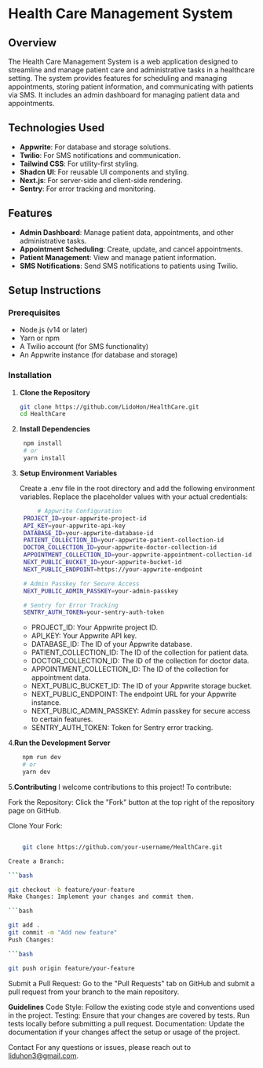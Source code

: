 # Health Care Management System

## Overview

The Health Care Management System is a web application designed to streamline and manage patient care and administrative tasks in a healthcare setting. The system provides features for scheduling and managing appointments, storing patient information, and communicating with patients via SMS. It includes an admin dashboard for managing patient data and appointments.

## Technologies Used

- **Appwrite**: For database and storage solutions.
- **Twilio**: For SMS notifications and communication.
- **Tailwind CSS**: For utility-first styling.
- **Shadcn UI**: For reusable UI components and styling.
- **Next.js**: For server-side and client-side
  rendering.
- **Sentry**: For error tracking and monitoring.

## Features

- **Admin Dashboard**: Manage patient data, appointments, and other administrative tasks.
- **Appointment Scheduling**: Create, update, and cancel appointments.
- **Patient Management**: View and manage patient information.
- **SMS Notifications**: Send SMS notifications to patients using Twilio.

## Setup Instructions

### Prerequisites

- Node.js (v14 or later)
- Yarn or npm
- A Twilio account (for SMS functionality)
- An Appwrite instance (for database and storage)

### Installation

1. **Clone the Repository**

   ```bash
   git clone https://github.com/LidoHon/HealthCare.git
   cd HealthCare
   ```

2. **Install Dependencies**

   ```bash
    npm install
    # or
    yarn install
   ```

3. **Setup Environment Variables**

   Create a .env file in the root directory and add the following environment variables. Replace the placeholder values with your actual credentials:

   ```bash
        # Appwrite Configuration
    PROJECT_ID=your-appwrite-project-id
    API_KEY=your-appwrite-api-key
    DATABASE_ID=your-appwrite-database-id
    PATIENT_COLLECTION_ID=your-appwrite-patient-collection-id
    DOCTOR_COLLECTION_ID=your-appwrite-doctor-collection-id
    APPOINTMENT_COLLECTION_ID=your-appwrite-appointment-collection-id
    NEXT_PUBLIC_BUCKET_ID=your-appwrite-bucket-id
    NEXT_PUBLIC_ENDPOINT=https://your-appwrite-endpoint

    # Admin Passkey for Secure Access
    NEXT_PUBLIC_ADMIN_PASSKEY=your-admin-passkey

    # Sentry for Error Tracking
    SENTRY_AUTH_TOKEN=your-sentry-auth-token
   ```


    - PROJECT_ID: Your Appwrite project ID.
    - API_KEY: Your Appwrite API key.
    - DATABASE_ID: The ID of your Appwrite database.
    - PATIENT_COLLECTION_ID: The ID of the collection for patient data.
    - DOCTOR_COLLECTION_ID: The ID of the collection for doctor data.
    - APPOINTMENT_COLLECTION_ID: The ID of the collection for appointment data.
    - NEXT_PUBLIC_BUCKET_ID: The ID of your Appwrite storage bucket.
    - NEXT_PUBLIC_ENDPOINT: The endpoint URL for your Appwrite instance.
    - NEXT_PUBLIC_ADMIN_PASSKEY: Admin passkey for secure access to certain features.
    - SENTRY_AUTH_TOKEN: Token for Sentry error tracking.
   

4.**Run the Development Server**

```bash
    npm run dev
    # or
    yarn dev
```


5.**Contributing**
I welcome contributions to this project! To contribute:

Fork the Repository: Click the "Fork" button at the top right of the repository page on GitHub.

Clone Your Fork:

```bash

    git clone https://github.com/your-username/HealthCare.git

Create a Branch:

```bash

git checkout -b feature/your-feature
Make Changes: Implement your changes and commit them.

```bash

git add .
git commit -m "Add new feature"
Push Changes:

```bash

git push origin feature/your-feature
````
Submit a Pull Request: Go to the "Pull Requests" tab on GitHub and submit a pull request from your branch to the main repository.

**Guidelines**
Code Style: Follow the existing code style and conventions used in the project.
Testing: Ensure that your changes are covered by tests. Run tests locally before submitting a pull request. 
Documentation: Update the documentation if your changes affect the setup or usage of the project.


Contact
For any questions or issues, please reach out to liduhon3@gmail.com.

